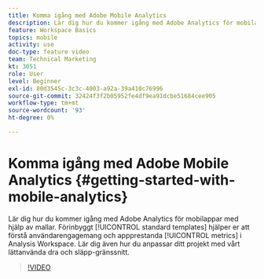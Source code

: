 ```yaml
---
title: Komma igång med Adobe Mobile Analytics
description: Lär dig hur du kommer igång med Adobe Analytics för mobilappar med hjälp av mallar. Fördefinierade standardmallar hjälper er att förstå användarinteraktion och prestandamått i Analysis Workspace. Lär dig även hur du anpassar ditt projekt med vårt lättanvända dra och släpp-gränssnitt.
feature: Workspace Basics
topics: mobile
activity: use
doc-type: feature video
team: Technical Marketing
kt: 3051
role: User
level: Beginner
exl-id: 80d3545c-3c3c-4003-a92a-39a410c76996
source-git-commit: 32424f3f2b05952fe4df9ea91dcbe51684cee905
workflow-type: tm+mt
source-wordcount: '93'
ht-degree: 0%

---
```


# Komma igång med Adobe Mobile Analytics {#getting-started-with-mobile-analytics}

Lär dig hur du kommer igång med Adobe Analytics för mobilappar med hjälp av mallar. Förinbyggt [!UICONTROL standard templates] hjälper er att förstå användarengagemang och appprestanda [!UICONTROL metrics] i Analysis Workspace. Lär dig även hur du anpassar ditt projekt med vårt lättanvända dra och släpp-gränssnitt.

>[!VIDEO](https://video.tv.adobe.com/v/27826/?quality=12)
